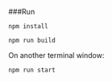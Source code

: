 ###Run

```
npm install
```

```
npm run build
```  

On another terminal window:
```
npm run start
```
